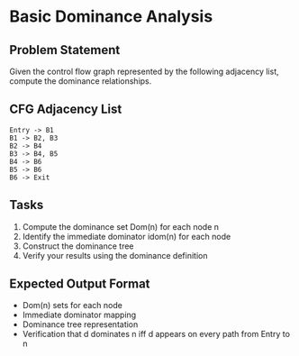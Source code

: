 # Basic Dominance Analysis

## Problem Statement
Given the control flow graph represented by the following adjacency list, compute the dominance relationships.

## CFG Adjacency List
```
Entry -> B1
B1 -> B2, B3
B2 -> B4
B3 -> B4, B5
B4 -> B6
B5 -> B6
B6 -> Exit
```

## Tasks
1. Compute the dominance set Dom(n) for each node n
2. Identify the immediate dominator idom(n) for each node
3. Construct the dominance tree
4. Verify your results using the dominance definition

## Expected Output Format
- Dom(n) sets for each node
- Immediate dominator mapping
- Dominance tree representation
- Verification that d dominates n iff d appears on every path from Entry to n